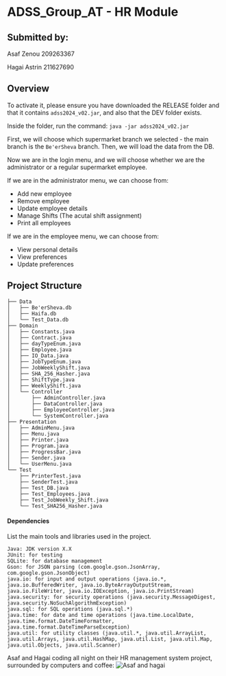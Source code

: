 # ADSS_Group_AT - HR Module
## Submitted by:
Asaf Zenou    209263367

Hagai Astrin  211627690

## Overview
To activate it, please ensure you have downloaded the RELEASE folder and that it contains ```adss2024_v02.jar```, 
and also that the DEV folder exists.

Inside the folder, run the command: ```java -jar adss2024_v02.jar```

First, we will choose which supermarket branch we selected - the main branch is the ```Be'erSheva``` branch.
Then, we will load the data from the DB.

Now we are in the login menu, and we will choose whether we are the administrator or a regular supermarket employee.

If we are in the administrator menu, we can choose from:
* Add new employee
* Remove employee
* Update employee details
* Manage Shifts (The acutal shift assignment)
* Print all employees

If we are in the employee menu, we can choose from:
* View personal details
* View preferences
* Update preferences


## Project Structure
```
├── Data
│   ├── Be'erSheva.db
│   ├── Haifa.db
│   └── Test_Data.db
├── Domain
│   ├── Constants.java
│   ├── Contract.java
│   ├── dayTypeEnum.java
│   ├── Employee.java
│   ├── IO_Data.java
│   ├── JobTypeEnum.java
│   ├── JobWeeklyShift.java
│   ├── SHA_256_Hasher.java
│   ├── ShiftType.java
│   ├── WeeklyShift.java
│   └── Controller
│       ├── AdminController.java
│       ├── DataController.java
│       ├── EmployeeController.java
│       └── SystemController.java
├── Presentation
│   ├── AdminMenu.java
│   ├── Menu.java
│   ├── Printer.java
│   ├── Program.java
│   ├── ProgressBar.java
│   ├── Sender.java
│   └── UserMenu.java
└── Test
    ├── PrinterTest.java
    ├── SenderTest.java
    ├── Test_DB.java
    ├── Test_Employees.java
    ├── Test_JobWeekly_Shift.java
    └── Test_SHA256_Hasher.java
```
#### Dependencies
List the main tools and libraries used in the project.
```
Java: JDK version X.X
JUnit: for testing
SQLite: for database management
Gson: for JSON parsing (com.google.gson.JsonArray, com.google.gson.JsonObject)
java.io: for input and output operations (java.io.*, java.io.BufferedWriter, java.io.ByteArrayOutputStream, java.io.FileWriter, java.io.IOException, java.io.PrintStream)
java.security: for security operations (java.security.MessageDigest, java.security.NoSuchAlgorithmException)
java.sql: for SQL operations (java.sql.*)
java.time: for date and time operations (java.time.LocalDate, java.time.format.DateTimeFormatter, java.time.format.DateTimeParseException)
java.util: for utility classes (java.util.*, java.util.ArrayList, java.util.Arrays, java.util.HashMap, java.util.List, java.util.Map, java.util.Objects, java.util.Scanner)
```
Asaf and Hagai coding all night on their HR management system project, surrounded by computers and coffee:
![Asaf and hagai](https://github.com/HagaiAstrin/ADSS_Group_AT/assets/68349855/53cdabf3-aaef-4f2a-b645-93a10716ff9a)
